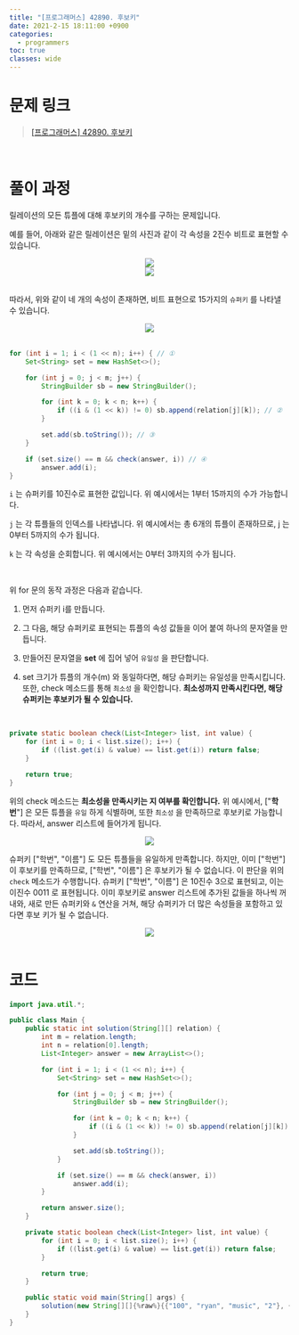 ```yaml
---
title: "[프로그래머스] 42890. 후보키"
date: 2021-2-15 18:11:00 +0900
categories:
  - programmers
toc: true
classes: wide
---
```


# 문제 링크

> [[프로그래머스] 42890. 후보키](https://programmers.co.kr/learn/courses/30/lessons/42890)

<br>

# 풀이 과정

릴레이션의 모든 튜플에 대해 후보키의 개수를 구하는 문제입니다.

예를 들어, 아래와 같은 릴레이션은 밑의 사진과 같이 각 속성을 2진수 비트로 표현할 수 있습니다.

<center><img src="http://dl.dropbox.com/s/kbfrco3yq8p5qc5/%ED%94%84%EB%A1%9C%EA%B7%B8%EB%9E%98%EB%A8%B8%EC%8A%A4-42890_%ED%9B%84%EB%B3%B4%ED%82%A4-1.png"></center>

<center><img src="http://dl.dropbox.com/s/5frdhdmkr040cca/%ED%94%84%EB%A1%9C%EA%B7%B8%EB%9E%98%EB%A8%B8%EC%8A%A4-42890_%ED%9B%84%EB%B3%B4%ED%82%A4-2.png"></center>

<br>

따라서, 위와 같이 네 개의 속성이 존재하면, 비트 표현으로 15가지의 `슈퍼키` 를 나타낼 수 있습니다.

<center><img src="http://dl.dropbox.com/s/bbbf36pulj6ldjc/%ED%94%84%EB%A1%9C%EA%B7%B8%EB%9E%98%EB%A8%B8%EC%8A%A4-42890_%ED%9B%84%EB%B3%B4%ED%82%A4-3.png"></center>

<br>

```java
for (int i = 1; i < (1 << n); i++) { // ①
    Set<String> set = new HashSet<>();

    for (int j = 0; j < m; j++) {
        StringBuilder sb = new StringBuilder();

        for (int k = 0; k < n; k++) {
            if ((i & (1 << k)) != 0) sb.append(relation[j][k]); // ②
        }

        set.add(sb.toString()); // ③
    }

    if (set.size() == m && check(answer, i)) // ④
        answer.add(i);
}
```

`i` 는 슈퍼키를 10진수로 표현한 값입니다. 위 예시에서는 1부터 15까지의 수가 가능합니다.

`j` 는 각 튜플들의 인덱스를 나타냅니다. 위 예시에서는 총 6개의 튜플이 존재하므로, j 는 0부터 5까지의 수가 됩니다.

`k` 는 각 속성을 순회합니다. 위 예시에서는 0부터 3까지의 수가 됩니다.

<br>

위 for 문의 동작 과정은 다음과 같습니다.
1. 먼저 슈퍼키 i를 만듭니다.

2. 그 다음, 해당 슈퍼키로 표현되는 튜플의 속성 값들을 이어 붙여 하나의 문자열을 만듭니다.

3. 만들어진 문자열을 **set** 에 집어 넣어 `유일성` 을 판단합니다.

4. set 크기가 튜플의 개수(m) 와 동일하다면, 해당 슈퍼키는 유일성을 만족시킵니다. 또한, check 메소드를 통해 `최소성` 을 확인합니다. **최소성까지 만족시킨다면, 해당 슈퍼키는 후보키가 될 수 있습니다.**

<br>

```java
private static boolean check(List<Integer> list, int value) {
    for (int i = 0; i < list.size(); i++) {
        if ((list.get(i) & value) == list.get(i)) return false;
    }

    return true;
}
```

위의 check 메소드는 **최소성을 만족시키는 지 여부를 확인합니다.** 위 예시에서, ["**학번**"] 은 모든 튜플을 `유일` 하게 식별하며, 또한 `최소성` 을 만족하므로 후보키로 가능합니다. 따라서, answer 리스트에 들어가게 됩니다.

<center><img src="http://dl.dropbox.com/s/8ub71z6xo1u6bxy/%ED%94%84%EB%A1%9C%EA%B7%B8%EB%9E%98%EB%A8%B8%EC%8A%A4-42890_%ED%9B%84%EB%B3%B4%ED%82%A4-4.png"></center>

슈퍼키 ["학번", "이름"] 도 모든 튜플들을 유일하게 만족합니다. 하지만, 이미 ["학번"] 이 후보키를 만족하므로, ["학번", "이름"] 은 후보키가 될 수 없습니다. 이 판단을 위의 `check` 메소드가 수행합니다. 슈퍼키 ["학번", "이름"] 은 10진수 3으로 표현되고, 이는 이진수 0011 로 표현됩니다. 이미 후보키로 answer 리스트에 추가된 값들을 하나씩 꺼내와, 새로 만든 슈퍼키와 `&` 연산을 거쳐, 해당 슈퍼키가 더 많은 속성들을 포함하고 있다면 후보 키가 될 수 없습니다.

<center><img src="http://dl.dropbox.com/s/cekzatxksdcqksb/%ED%94%84%EB%A1%9C%EA%B7%B8%EB%9E%98%EB%A8%B8%EC%8A%A4-42890_%ED%9B%84%EB%B3%B4%ED%82%A4-5.png"></center>

<br>

# 코드

```java
import java.util.*;

public class Main {
    public static int solution(String[][] relation) {
        int m = relation.length;
        int n = relation[0].length;
        List<Integer> answer = new ArrayList<>();

        for (int i = 1; i < (1 << n); i++) {
            Set<String> set = new HashSet<>();

            for (int j = 0; j < m; j++) {
                StringBuilder sb = new StringBuilder();

                for (int k = 0; k < n; k++) {
                    if ((i & (1 << k)) != 0) sb.append(relation[j][k]);
                }

                set.add(sb.toString());
            }

            if (set.size() == m && check(answer, i))
                answer.add(i);
        }

        return answer.size();
    }

    private static boolean check(List<Integer> list, int value) {
        for (int i = 0; i < list.size(); i++) {
            if ((list.get(i) & value) == list.get(i)) return false;
        }

        return true;
    }

    public static void main(String[] args) {
        solution(new String[][]{%raw%}{{"100", "ryan", "music", "2"}, {"200", "apeach", "math", "2"}, {"300", "tube", "computer", "3"}, {"400", "con", "computer", "4"}, {"500", "muzi", "music", "3"}, {"600", "apeach", "music", "2"}}{%endraw%});
    }
}
```
